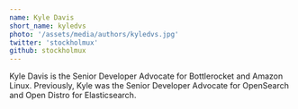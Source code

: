 ```yaml
---
name: Kyle Davis
short_name: kyledvs
photo: '/assets/media/authors/kyledvs.jpg'
twitter: 'stockholmux'
github: stockholmux
---
```


Kyle Davis is the Senior Developer Advocate for Bottlerocket and Amazon Linux. Previously, Kyle was the Senior Developer Advocate for OpenSearch and Open Distro for Elasticsearch. 